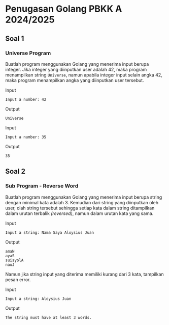 # Penugasan Golang PBKK A 2024/2025
## Soal 1
### Universe Program

Buatlah program menggunakan Golang yang menerima input berupa integer. Jika integer yang diinputkan user adalah 42, maka program menampilkan string `Universe`, namun apabila integer input selain angka 42, maka program menampilkan angka yang diinputkan user tersebut.

Input
```
Input a number: 42
```
Output
```
Universe
```

Input
```
Input a number: 35
```
Output
```
35
```

## Soal 2
### Sub Program - Reverse Word

Buatlah program menggunakan Golang yang menerima input berupa string dengan minimal kata adalah 3. Kemudian dari string yang diinputkan oleh user, olah string tersebut sehingga setiap kata dalam string ditampilkan dalam urutan terbalik _(reversed)_, namun dalam urutan kata yang sama.

Input
```
Input a string: Nama Saya Aloysius Juan
```
Output
```
amaN
ayaS
suisyolA
nauJ
```

Namun jika string input yang diterima memiliki kurang dari 3 kata, tampilkan pesan error.

Input
```
Input a string: Aloysius Juan
```

Output
```
The string must have at least 3 words.
```
